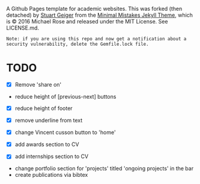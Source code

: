 A Github Pages template for academic websites. This was forked (then detached) by [Stuart Geiger](https://github.com/staeiou) from the [Minimal Mistakes Jekyll Theme](https://mmistakes.github.io/minimal-mistakes/), which is © 2016 Michael Rose and released under the MIT License. See LICENSE.md.

    Note: if you are using this repo and now get a notification about a security vulnerability, delete the Gemfile.lock file. 

# TODO

- [X] Remove 'share on'
- reduce height of [previous-next] buttons
- [x] reduce height of footer
- [x] remove underline from text
- [x] change Vincent cusson button to 'home'

- [x] add awards section to CV
- [x] add internships section to CV

- change portfolio section for 'projects' titled 'ongoing projects' in the bar
- create publications via bibtex
